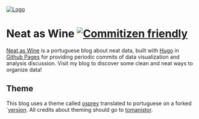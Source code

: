 <!-- markdownlint-disable MD041 -->
[![Logo](https://github.com/ddspog/osprey-ptbr/blob/master/static/images/wine-purple.png)](https://ddspog.github.io/neat-as-wine)
<!-- markdownlint-enable MD041 -->

# Neat as Wine [![Commitizen friendly](https://img.shields.io/badge/commitizen-friendly-brightgreen.svg)](http://commitizen.github.io/cz-cli/)

[Neat as Wine](https://ddspog.github.io/neat-as-wine) is a portuguese blog about neat data, built with [Hugo](https://gohugo.io/) in [Github Pages](https://pages.github.com/) for providing periodic commits of data visualization and analysis discussion. Visit my blog to discover some clean and neat ways to organize data!

## Theme

This blog uses a theme called [osprey](https://github.com/tomanistor/osprey) translated to portuguese on a forked ´[version](https://github.com/ddspog/osprey-ptbr). All credits about theming should go to [tomanistor](https://tomanistor.com/).
